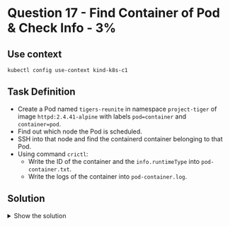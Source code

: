 # Question 17 - Find Container of Pod & Check Info - 3%

## Use context

```shell
kubectl config use-context kind-k8s-c1
```

## Task Definition

- Create a Pod named `tigers-reunite` in namespace `project-tiger` of image `httpd:2.4.41-alpine` with labels `pod=container` and `container=pod`.
- Find out which node the Pod is scheduled.
- SSH into that node and find the containerd container belonging to that Pod.
- Using command `crictl`:
  - Write the ID of the container and the `info.runtimeType` into `pod-container.txt`.
  - Write the logs of the container into `pod-container.log`.

## Solution

<details>
  <summary>Show the solution</summary>

### Create tigers-reunite Pod

```shell
k run --image=httpd:2.4.41-alpine -l "pod=container,container=pod" -n project-tiger tigers-reunite -o yaml --dry-run=client > 17.yaml
```

```shell
k apply -f 17.yaml
pod/tigers-reunite created
```

### Find out which node the Pod is scheduled

```shell
k -n project-tiger get pod tigers-reunite -o jsonpath='{.spec.nodeName}'
k8s-c1-worker2
```

### Get the container ID and runtimeType

```shell
docker exec -it k8s-c1-worker2 bash
root@k8s-c1-worker2:/# crictl ps | grep tigers-reunite
cc5de89e8bef6       54b0995a63052       10 minutes ago      Running             tigers-reunite            0                   afe418e658adc       tigers-reunite
```

```shell
docker exec -it k8s-c1-worker2 bash
root@k8s-c1-worker2:/# crictl inspect cc5de89e8bef6 | grep runtimeType
    "runtimeType": "io.containerd.runc.v2",
```

### Write the information to pod-container.log

```shell
echo 'cc5de89e8bef6 io.containerd.runc.v2' > pod-container.log
```

</details>
